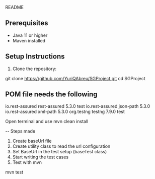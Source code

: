 README

## Prerequisites
- Java 11 or higher
- Maven installed

## Setup Instructions
1. Clone the repository:

git clone https://github.com/YuriQAbreu/SGProject.git
cd SGProject


## POM file needs the following
<dependencies>
    <dependency>
        <groupId>io.rest-assured</groupId>
        <artifactId>rest-assured</artifactId>
        <version>5.3.0</version>
        <scope>test</scope>
    </dependency>
    <dependency>
        <groupId>io.rest-assured</groupId>
        <artifactId>json-path</artifactId>
        <version>5.3.0</version>
    </dependency>
    <dependency>
        <groupId>io.rest-assured</groupId>
        <artifactId>xml-path</artifactId>
        <version>5.3.0</version>
    </dependency>
    <dependency>
        <groupId>org.testng</groupId>
        <artifactId>testng</artifactId>
        <version>7.9.0</version>
        <scope>test</scope>
    </dependency>
</dependencies>

Open terminal and use 
mvn clean install

-- Steps made

1. Create baseUrl file
2. Create utility class to read the url configuration
3. Set BaseUrl in the test setup (baseTest class)
4. Start writing the test cases
5. Test with mvn

mvn test
